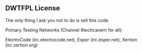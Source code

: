 DWTFPL License
---------------------

The only thing I ask you not to do is sell this code. 

Primary Testing Networks (Channel #techcavern for all):

ElectroCode (irc.electrocode.net),
Esper (irc.esper.net),
Xertion (irc.xertion.org)
